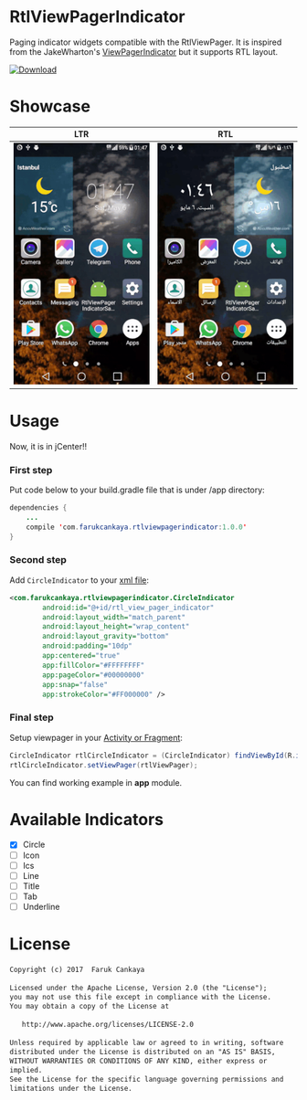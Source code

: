 # RtlViewPagerIndicator
Paging indicator widgets compatible with the RtlViewPager. It is inspired from the JakeWharton's <a href="https://github.com/JakeWharton/ViewPagerIndicator">ViewPagerIndicator</a> but it supports RTL layout.

[ ![Download](https://api.bintray.com/packages/farukcankaya/maven/RtlViewPagerIndicator/images/download.svg) ](https://bintray.com/farukcankaya/maven/RtlViewPagerIndicator/_latestVersion)

# Showcase

| LTR        | RTL           |
| ------------- |:-------------:|
| <img src="https://github.com/farukcankaya/RtlViewPagerIndicator/blob/master/art/ltr.gif" />      | <img src="https://github.com/farukcankaya/RtlViewPagerIndicator/blob/master/art/rtl.gif" /> |

# Usage
Now, it is in jCenter!!

### First step
Put code below to your build.gradle file that is under /app directory:
```java
dependencies {
    ...
    compile 'com.farukcankaya.rtlviewpagerindicator:1.0.0'
}
```

### Second step
Add `CircleIndicator` to your <a href="https://github.com/farukcankaya/RtlViewPagerIndicator/blob/master/app/src/main/res/layout/activity_circle_indicator.xml">xml file</a>:
```xml
<com.farukcankaya.rtlviewpagerindicator.CircleIndicator
        android:id="@+id/rtl_view_pager_indicator"
        android:layout_width="match_parent"
        android:layout_height="wrap_content"
        android:layout_gravity="bottom"
        android:padding="10dp"
        app:centered="true"
        app:fillColor="#FFFFFFFF"
        app:pageColor="#00000000"
        app:snap="false"
        app:strokeColor="#FF000000" />
```

### Final step
Setup viewpager in your <a href="https://github.com/farukcankaya/RtlViewPagerIndicator/blob/master/app/src/main/java/com/farukcankaya/rtlviewpagerindicatorsample/CircleIndicatorActivity.java">Activity or Fragment</a>:
```java
CircleIndicator rtlCircleIndicator = (CircleIndicator) findViewById(R.id.rtl_view_pager_indicator);
rtlCircleIndicator.setViewPager(rtlViewPager);
```
You can find working example in **app** module.

# Available Indicators

- [x] Circle 
- [ ] Icon
- [ ] Ics
- [ ] Line
- [ ] Title
- [ ] Tab
- [ ] Underline

# License
````
Copyright (c) 2017  Faruk Cankaya

Licensed under the Apache License, Version 2.0 (the "License");
you may not use this file except in compliance with the License.
You may obtain a copy of the License at

   http://www.apache.org/licenses/LICENSE-2.0

Unless required by applicable law or agreed to in writing, software
distributed under the License is distributed on an "AS IS" BASIS,
WITHOUT WARRANTIES OR CONDITIONS OF ANY KIND, either express or implied.
See the License for the specific language governing permissions and
limitations under the License.
````
